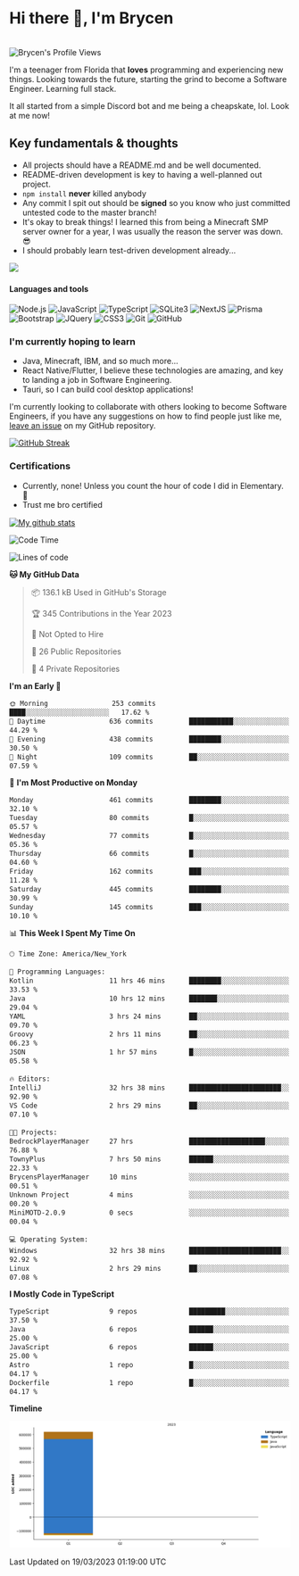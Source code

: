 # Hi there 👋, I'm Brycen

<br>
<img src="https://komarev.com/ghpvc/?username=BrycensRanch" alt="Brycen's Profile Views" />

I'm a teenager from Florida that **loves** programming and experiencing new things. Looking towards the future, starting the grind to become a Software Engineer. Learning full stack.

It all started from a simple Discord bot and me being a cheapskate, lol. Look at me now!

## Key fundamentals & thoughts

- All projects should have a README.md and be well documented.
- README-driven development is key to having a well-planned out project.
- `npm install` **never** killed anybody
- Any commit I spit out should be **signed** so you know who just committed untested code to the master branch!
- It's okay to break things! I learned this from being a Minecraft SMP server owner for a year, I was usually the reason the server was down. 😎
- I should probably learn test-driven development already...

<img src="https://res.cloudinary.com/practicaldev/image/fetch/s--OoBLh7-Q--/c_limit%2Cf_auto%2Cfl_progressive%2Cq_auto%2Cw_880/https://cdn-images-1.medium.com/max/1614/1%2A8BlqJ8lNVZzuRjAg1mZ50w.png" height="400"/>

<h4>Languages and tools</h4>
<p>
  <img src="https://img.shields.io/badge/node.js%20-%2343853D.svg?&style=for-the-badge&logo=node.js&logoColor=white" alt="Node.js" />
  <img src="https://img.shields.io/badge/javascript%20-%23323330.svg?&style=for-the-badge&logo=javascript&logoColor=%23F7DF1E" alt="JavaScript" />
  <img src="https://img.shields.io/badge/typescript%20-%23323330.svg?&style=for-the-badge&logo=typescript&logoColor=#3467eb" alt="TypeScript" />
  <img src="https://img.shields.io/badge/sqlite3%20-%23323330.svg?&style=for-the-badge&logo=sqlite&logoColor=#3467eb" alt="SQLite3" />
  <img src="https://img.shields.io/badge/Next.JS%20-%23323330.svg?&style=for-the-badge&logo=next.js&logoColor=#3467eb" alt="NextJS" />
  <img src="https://img.shields.io/badge/Prisma%20-%23323330.svg?&style=for-the-badge&logo=prisma&logoColor=#3467eb" alt="Prisma" />
  <img src="https://img.shields.io/badge/bootstrap%20-%23323330.svg?&style=for-the-badge&logo=bootstrap" alt="Bootstrap" />
  <img src="https://img.shields.io/badge/jquery%20-%23323330.svg?&style=for-the-badge&logo=jquery" alt="JQuery" />
  <img src="https://img.shields.io/badge/css3%20-%23323330.svg?&style=for-the-badge&logo=css3" alt="CSS3" />
  <img src="https://img.shields.io/badge/git%20-%23323330.svg?&style=for-the-badge&logo=git" alt="Git" />
  <img src="https://img.shields.io/badge/github%20-%23323330.svg?&style=for-the-badge&logo=github" alt="GitHub" />
</p>

### I'm currently hoping to learn

- Java, Minecraft, IBM, and so much more...
- React Native/Flutter, I believe these technologies are amazing, and key to landing a job in Software Engineering.
- Tauri, so I can build cool desktop applications!

 I'm currently looking to collaborate with others looking to become Software Engineers, if you have any suggestions on how to find people just like me, [leave an issue](https://github.com/BrycensRanch/BrycensRanch/issues/new) on my GitHub repository.
 
 <p><a href="https://git.io/streak-stats"><img src="https://streak-stats.demolab.com?user=BrycensRanch&amp;theme=dark&amp;hide_border=true&amp;fire=EB5454&amp;ring=0CEB19" alt="GitHub Streak"></a></p>


### Certifications

- Currently, none! Unless you count the hour of code I did in Elementary. 🤣
- Trust me bro certified

<a href="https://github.com/anuraghazra/github-readme-stats">
  <img align="center" src="https://github-readme-stats.anuraghazra1.vercel.app/api?username=BrycensRanch&show_icons=true&line_height=27&include_all_commits=true" alt="My github stats" />
</a>

<!--START_SECTION:waka-->
![Code Time](http://img.shields.io/badge/Code%20Time-134%20hrs%2035%20mins-blue)

![Lines of code](https://img.shields.io/badge/From%20Hello%20World%20I%27ve%20Written-623.3%20thousand%20lines%20of%20code-blue)

**🐱 My GitHub Data** 

> 📦 136.1 kB Used in GitHub's Storage 
 > 
> 🏆 345 Contributions in the Year 2023
 > 
> 🚫 Not Opted to Hire
 > 
> 📜 26 Public Repositories 
 > 
> 🔑 4 Private Repositories 
 > 
**I'm an Early 🐤** 

```text
🌞 Morning                253 commits         ████░░░░░░░░░░░░░░░░░░░░░   17.62 % 
🌆 Daytime                636 commits         ███████████░░░░░░░░░░░░░░   44.29 % 
🌃 Evening                438 commits         ████████░░░░░░░░░░░░░░░░░   30.50 % 
🌙 Night                  109 commits         ██░░░░░░░░░░░░░░░░░░░░░░░   07.59 % 
```
📅 **I'm Most Productive on Monday** 

```text
Monday                   461 commits         ████████░░░░░░░░░░░░░░░░░   32.10 % 
Tuesday                  80 commits          █░░░░░░░░░░░░░░░░░░░░░░░░   05.57 % 
Wednesday                77 commits          █░░░░░░░░░░░░░░░░░░░░░░░░   05.36 % 
Thursday                 66 commits          █░░░░░░░░░░░░░░░░░░░░░░░░   04.60 % 
Friday                   162 commits         ███░░░░░░░░░░░░░░░░░░░░░░   11.28 % 
Saturday                 445 commits         ████████░░░░░░░░░░░░░░░░░   30.99 % 
Sunday                   145 commits         ███░░░░░░░░░░░░░░░░░░░░░░   10.10 % 
```


📊 **This Week I Spent My Time On** 

```text
🕑︎ Time Zone: America/New_York

💬 Programming Languages: 
Kotlin                   11 hrs 46 mins      ████████░░░░░░░░░░░░░░░░░   33.53 % 
Java                     10 hrs 12 mins      ███████░░░░░░░░░░░░░░░░░░   29.04 % 
YAML                     3 hrs 24 mins       ██░░░░░░░░░░░░░░░░░░░░░░░   09.70 % 
Groovy                   2 hrs 11 mins       ██░░░░░░░░░░░░░░░░░░░░░░░   06.23 % 
JSON                     1 hr 57 mins        █░░░░░░░░░░░░░░░░░░░░░░░░   05.58 % 

🔥 Editors: 
IntelliJ                 32 hrs 38 mins      ███████████████████████░░   92.90 % 
VS Code                  2 hrs 29 mins       ██░░░░░░░░░░░░░░░░░░░░░░░   07.10 % 

🐱‍💻 Projects: 
BedrockPlayerManager     27 hrs              ███████████████████░░░░░░   76.88 % 
TownyPlus                7 hrs 50 mins       ██████░░░░░░░░░░░░░░░░░░░   22.33 % 
BrycensPlayerManager     10 mins             ░░░░░░░░░░░░░░░░░░░░░░░░░   00.51 % 
Unknown Project          4 mins              ░░░░░░░░░░░░░░░░░░░░░░░░░   00.20 % 
MiniMOTD-2.0.9           0 secs              ░░░░░░░░░░░░░░░░░░░░░░░░░   00.04 % 

💻 Operating System: 
Windows                  32 hrs 38 mins      ███████████████████████░░   92.92 % 
Linux                    2 hrs 29 mins       ██░░░░░░░░░░░░░░░░░░░░░░░   07.08 % 
```

**I Mostly Code in TypeScript** 

```text
TypeScript               9 repos             █████████░░░░░░░░░░░░░░░░   37.50 % 
Java                     6 repos             ██████░░░░░░░░░░░░░░░░░░░   25.00 % 
JavaScript               6 repos             ██████░░░░░░░░░░░░░░░░░░░   25.00 % 
Astro                    1 repo              █░░░░░░░░░░░░░░░░░░░░░░░░   04.17 % 
Dockerfile               1 repo              █░░░░░░░░░░░░░░░░░░░░░░░░   04.17 % 
```



**Timeline**

![Lines of Code chart](https://raw.githubusercontent.com/BrycensRanch/BrycensRanch/main/assets/bar_graph.png)


 Last Updated on 19/03/2023 01:19:00 UTC
<!--END_SECTION:waka-->

<!--
**BrycensRanch/BrycensRanch** is a ✨ _special_ ✨ repository because its `README.md` (this file) appears on your GitHub profile.

Here are some ideas to get you started:

- 🔭 I’m currently working on ...
- 🌱 I’m currently learning ...
- 👯 I’m looking to collaborate on ...
- 🤔 I’m looking for help with ...
- 💬 Ask me about ...
- 📫 How to reach me: ...
- 😄 Pronouns: ...
- ⚡ Fun fact: ...
-->
